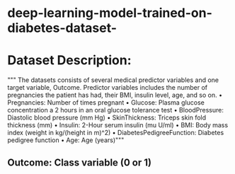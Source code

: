 # deep-learning-model-trained-on-diabetes-dataset-


# Dataset Description:  
""" The datasets consists of several medical predictor variables and one target variable, Outcome. Predictor variables includes the number of pregnancies the patient has had, their BMI, insulin level, age, and so on. • Pregnancies: Number of times pregnant • Glucose: Plasma glucose concentration a 2 hours in an oral glucose tolerance test • BloodPressure: Diastolic blood pressure (mm Hg) • SkinThickness: Triceps skin fold thickness (mm) • Insulin: 2-Hour serum insulin (mu U/ml) • BMI: Body mass index (weight in kg/(height in m)^2) • DiabetesPedigreeFunction: Diabetes pedigree function • Age: Age (years)"""

## Outcome: Class variable (0 or 1)
